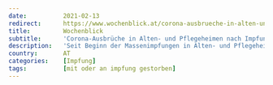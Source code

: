 ```yaml
---
date:          2021-02-13
redirect:      https://www.wochenblick.at/corona-ausbrueche-in-alten-und-pflegeheimen-nach-impfungen/
title:         Wochenblick
subtitle:      'Corona-Ausbrüche in Alten- und Pflegeheimen nach Impfungen'
description:   'Seit Beginn der Massenimpfungen in Alten- und Pflegeheimen in Oberösterreich mehren sich die Fälle von Corona-Ausbrüchen. Auch weltweit explodieren die Zahlen regelrecht. Auffällig dabei ist, dass es sich um Heime handelt, die im Jahr 2020 von großen Ausbrüchen verschont blieben.'
country:       AT
categories:    [Impfung]
tags:          [mit oder an impfung gestorben]
---
```

